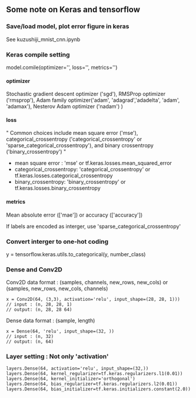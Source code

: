 ## Some note on Keras and tensorflow

### Save/load model, plot error figure in keras
See kuzushiji_mnist_cnn.ipynb
### Keras compile setting
model.comile(optimizer='', loss='', metrics='')

#### optimizer
Stochastic gradient descent optimizer ('sgd'), RMSProp optimizer ('rmsprop'), Adam family optimizer('adam', 'adagrad','adadelta', 'adam', 'adamax'), Nesterov Adam optimizer ('nadam')
)
#### loss
" Common choices include mean square error ('mse'), categorical_crossentropy ('categorical_crossentropy' or 'sparse_categorical_crossentropy'), and binary crossentropy ('binary_crossentropy') "

* mean square error : 'mse' or tf.keras.losses.mean_squared_error
* categorical_crossentropy: 'categorical_crossentropy' or tf.keras.losses.categorical_crossentropy
* binary_crossentropy: 'binary_crossentropy' or tf.keras.losses.binary_crossentropy
#### metrics
Mean absolute error (['mae']) or accuracy (['accuracy'])

If labels are encoded as interger, use 'sparse_categorical_crossentropy'

### Convert interger to one-hot coding
y = tensorflow.keras.utils.to_categorical(y, number_class)

### Dense and Conv2D
Conv2D data format :  (samples, channels, new_rows, new_cols)  or  (samples, new_rows, new_cols, channels) 
    
    x = Conv2D(64, (3,3), activation='relu', input_shape=(28, 28, 1))) 
    // input : (n, 28, 28, 1)
    // output: (n, 28, 28 64)

Dense data format : (sample, length)

    x = Dense(64, 'relu', input_shape=(32, )) 
    // input : (n, 32)
    // output: (n, 64)

### Layer setting : Not only 'activation'
    layers.Dense(64, activation='relu', input_shape=(32,))
    layers.Dense(64, kernel_regularizer=tf.keras.regularizers.l1(0.01))
    layers.Dense(64, kernel_initializer='orthogonal')
    layers.Dense(64, bias_regularizer=tf.keras.regularizers.l2(0.01))
    layers.Dense(64, bias_initializer=tf.keras.initializers.constant(2.0))
